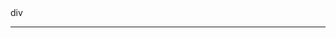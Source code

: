 
<div style="    display: flex
;
    max-width: 100%;
    justify-content: center;
    align-items: center;
>"<img style={{margin:auto}} src="https://readme-typing-svg.demolab.com?font=Fira+Code&pause=1000&width=620&lines=Hello%2C+I'm+Ibrahim+Abdallah+%2C+Welcome+To+My+Profile+!;I+am+an+aspiring+++Frontend+Developer;Always+learning+new+things" alt="Typing SVG" /></div>div

<hr>
